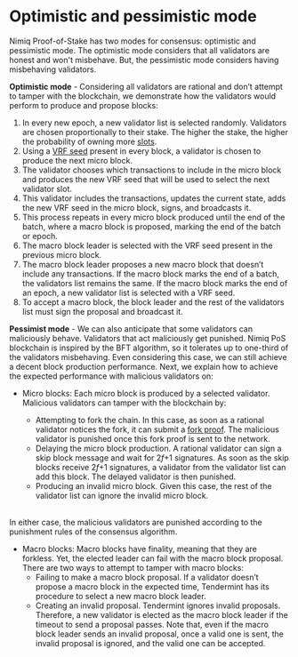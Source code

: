# Optimistic and pessimistic mode

Nimiq Proof-of-Stake has two modes for consensus: optimistic and pessimistic mode. The optimistic mode considers that all validators are honest and won't misbehave. But, the pessimistic mode considers having misbehaving validators.

**Optimistic mode** - Considering all validators are rational and don’t attempt to tamper with the blockchain, we demonstrate how the validators would perform to produce and propose blocks:

1. In every new epoch, a new validator list is selected randomly. Validators are chosen proportionally to their stake. The higher the stake, the higher the probability of owning more [slots](validators/slots.md).
2. Using a [VRF seed](verifiable-random-functions.md) present in every block, a validator is chosen to produce the next micro block.
3. The validator chooses which transactions to include in the micro block and produces the new VRF seed that will be used to select the next validator slot.
4. This validator includes the transactions, updates the current state, adds the new VRF seed in the micro block, signs, and broadcasts it.
5. This process repeats in every micro block produced until the end of the batch, where a macro block is proposed, marking the end of the batch or epoch.
6. The macro block leader is selected with the VRF seed present in the previous micro block.
7. The macro block leader proposes a new macro block that doesn’t include any transactions. If the macro block marks the end of a batch, the validators list remains the same. If the macro block marks the end of an epoch, a new validator list is selected with a VRF seed.
8. To accept a macro block, the block leader and the rest of the validators list must sign the proposal and broadcast it.

**Pessimist mode** - We can also anticipate that some validators can maliciously behave. Validators that act maliciously get punished. Nimiq PoS blockchain is inspired by the BFT algorithm, so it tolerates up to one-third of the validators misbehaving. Even considering this case, we can still achieve a decent block production performance. Next, we explain how to achieve the expected performance with malicious validators on:

- Micro blocks: Each micro block is produced by a selected validator. Malicious validators can tamper with the blockchain by:

  - Attempting to fork the chain. In this case, as soon as a rational validator notices the fork, it can submit a [fork proof](fork-proofs.md). The malicious validator is punished once this fork proof is sent to the network.
  - Delaying the micro block production. A rational validator can sign a skip block message and wait for 2*f*+1 signatures. As soon as the skip blocks receive 2*f*+1 signatures, a validator from the validator list can add this block. The delayed validator is then punished.
  - Producing an invalid micro block. Given this case, the rest of the validator list can ignore the invalid micro block.

  <br/>

In either case, the malicious validators are punished according to the punishment rules of the consensus algorithm.

- Macro blocks: Macro blocks have finality, meaning that they are forkless. Yet, the elected leader can fail with the macro block proposal. There are two ways to attempt to tamper with macro blocks:
  - Failing to make a macro block proposal. If a validator doesn’t propose a macro block in the expected time, Tendermint has its procedure to select a new macro block leader.
  - Creating an invalid proposal. Tendermint ignores invalid proposals. Therefore, a new validator is elected as the macro block leader if the timeout to send a proposal passes. Note that, even if the macro block leader sends an invalid proposal, once a valid one is sent, the invalid proposal is ignored, and the valid one can be accepted.
